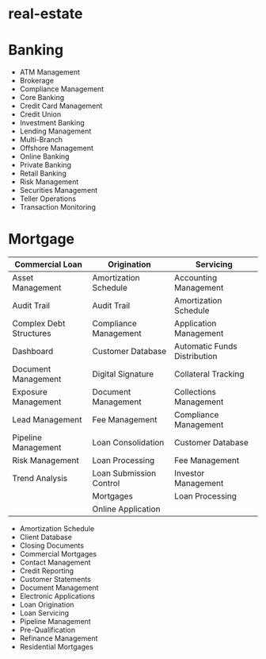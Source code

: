 # real-estate

# Banking
-   ATM Management
-   Brokerage
-   Compliance Management
-   Core Banking
-   Credit Card Management
-   Credit Union
-   Investment Banking
-   Lending Management
-   Multi-Branch
-   Offshore Management
-   Online Banking
-   Private Banking
-   Retail Banking
-   Risk Management
-   Securities Management
-   Teller Operations
-   Transaction Monitoring

# Mortgage
| Commercial Loan | Origination | Servicing |
|--|--|--|
|Asset Management|Amortization Schedule|Accounting Management|
|Audit Trail|Audit Trail|Amortization Schedule|
|Complex Debt Structures|Compliance Management|Application Management|
|Dashboard|Customer Database|Automatic Funds Distribution|
|Document Management|Digital Signature|Collateral Tracking|
|Exposure Management|Document Management|Collections Management|
|Lead Management|Fee Management|Compliance Management|
|Pipeline Management|Loan Consolidation|Customer Database|
|Risk Management|Loan Processing|Fee Management|
|Trend Analysis|Loan Submission Control|Investor Management|
||Mortgages|Loan Processing|
||Online Application||

- Amortization Schedule
- Client Database
- Closing Documents
- Commercial Mortgages
- Contact Management
- Credit Reporting
- Customer Statements
- Document Management
- Electronic Applications
- Loan Origination
- Loan Servicing
- Pipeline Management
- Pre-Qualification
- Refinance Management
- Residential Mortgages
